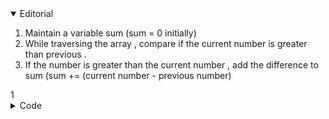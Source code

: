 <details open>
	<summary>Editorial</summary>
	<ol>
		<li>Maintain a variable sum (sum = 0 initially)</li>
		<li>While traversing the array , compare if the current number is greater than previous .</li>
		<li>If the number is greater than the current number , add the difference to sum (sum += (current number - previous number)</li>
	</ol>
	1
</details>

<details>
	<summary>Code</summary>

		#include<bits/stdc++.h>
		#define ll long long
		#define ld long double
		#define vcll vector<ll>
		#define pb push_back
		#define lol(i,a,b) for(ll i = a; i < b; i++)
		#define mod (1e7+7)
		#define mt make_tuple
		#define newl endl
		ll cnt,a,b;
		using namespace std;
		 
		void solve() {
		    ll n; cin >> n;
		    ll a[n];
		    lol(i,0,n) {
		        cin >> a[i];
		    }
		    ll c=0;
		    ll ans = 0;
		    lol(i,1,n) {
		        if (a[i]<a[i-1]) {
		            c = (a[i-1]-a[i]);
		            a[i] += c;
		            ans += c;
		        }
		    }
		    cout << ans;
		}
		 
		int main() {
		ios_base::sync_with_stdio(false);
		cin.tie(NULL);
		    // int t ; cin >> t;
		    // while(t--)
		    solve();
		}

</details>